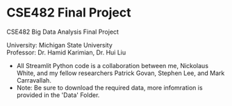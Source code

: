 # CSE482 Final Project
CSE482 Big Data Analysis Final Project

University: Michigan State University <br>
Professor: Dr. Hamid Karimian, Dr. Hui Liu <br>

* All Streamlit Python code is a collaboration between me, Nickolaus White, and my fellow researchers Patrick Govan, Stephen Lee, and Mark Carravallah. 
* Note: Be sure to download the required data, more infomration is provided in the 'Data' Folder.
